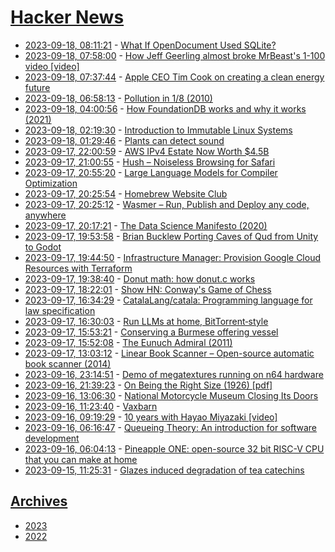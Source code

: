 # [Hacker News](https://kherrick.github.io/hacker-news/)

* [2023-09-18, 08:11:21](https://news.ycombinator.com/item?id=37553574) - [What If OpenDocument Used SQLite?](https://www.sqlite.org/affcase1.html)
* [2023-09-18, 07:58:00](https://news.ycombinator.com/item?id=37553496) - [How Jeff Geerling almost broke MrBeast's 1-100 video [video]](https://www.youtube.com/watch?v=wsV_C9cMf8A)
* [2023-09-18, 07:37:44](https://news.ycombinator.com/item?id=37553381) - [Apple CEO Tim Cook on creating a clean energy future](https://www.cbsnews.com/news/apple-ceo-tim-cook-on-creating-a-clean-energy-future/)
* [2023-09-18, 06:58:13](https://news.ycombinator.com/item?id=37553125) - [Pollution in 1/8 (2010)](https://labs.ripe.net/author/franz/pollution-in-18/)
* [2023-09-18, 04:00:56](https://news.ycombinator.com/item?id=37552085) - [How FoundationDB works and why it works (2021)](https://blog.the-pans.com/notes-on-the-foundationdb-paper/)
* [2023-09-18, 02:19:30](https://news.ycombinator.com/item?id=37551474) - [Introduction to Immutable Linux Systems](https://dataswamp.org/~solene/2023-07-12-intro-to-immutable-os.html)
* [2023-09-18, 01:29:46](https://news.ycombinator.com/item?id=37551175) - [Plants can detect sound](https://www.economist.com/science-and-technology/2023/09/06/plants-dont-have-ears-but-they-can-still-detect-sound)
* [2023-09-17, 22:00:59](https://news.ycombinator.com/item?id=37549745) - [AWS IPv4 Estate Now Worth $4.5B](https://toonk.io/aws-ipv4-estate-now-worth-4-5-billion/index.html)
* [2023-09-17, 21:00:55](https://news.ycombinator.com/item?id=37549259) - [Hush – Noiseless Browsing for Safari](https://oblador.github.io/hush/)
* [2023-09-17, 20:55:20](https://news.ycombinator.com/item?id=37549216) - [Large Language Models for Compiler Optimization](https://arxiv.org/abs/2309.07062)
* [2023-09-17, 20:25:54](https://news.ycombinator.com/item?id=37548975) - [Homebrew Website Club](https://indieweb.org/Homebrew_Website_Club)
* [2023-09-17, 20:25:12](https://news.ycombinator.com/item?id=37548970) - [Wasmer – Run, Publish and Deploy any code, anywhere](https://wasmer.io/)
* [2023-09-17, 20:17:21](https://news.ycombinator.com/item?id=37548903) - [The Data Science Manifesto (2020)](http://datasciencemanifesto.org/)
* [2023-09-17, 19:53:58](https://news.ycombinator.com/item?id=37548720) - [Brian Bucklew Porting Caves of Qud from Unity to Godot](https://twitter.com/unormal/status/1703163364229161236)
* [2023-09-17, 19:44:50](https://news.ycombinator.com/item?id=37548639) - [Infrastructure Manager: Provision Google Cloud Resources with Terraform](https://cloud.google.com/blog/products/management-tools/introducing-infrastructure-manager-powered-by-terraform/)
* [2023-09-17, 19:38:40](https://news.ycombinator.com/item?id=37548599) - [Donut math: how donut.c works](https://www.a1k0n.net/2011/07/20/donut-math.html)
* [2023-09-17, 18:22:01](https://news.ycombinator.com/item?id=37547913) - [Show HN: Conway's Game of Chess](https://gist.github.com/elesiuta/a17d93feb3d29971c3b5abbde69d53f3)
* [2023-09-17, 16:34:29](https://news.ycombinator.com/item?id=37546874) - [CatalaLang/catala: Programming language for law specification](https://github.com/CatalaLang/catala)
* [2023-09-17, 16:30:03](https://news.ycombinator.com/item?id=37546810) - [Run LLMs at home, BitTorrent‑style](https://petals.dev/)
* [2023-09-17, 15:53:21](https://news.ycombinator.com/item?id=37546403) - [Conserving a Burmese offering vessel](https://www.britishmuseum.org/blog/conserving-burmese-offering-vessel)
* [2023-09-17, 15:52:08](https://news.ycombinator.com/item?id=37546381) - [The Eunuch Admiral (2011)](https://alumni.berkeley.edu/california-magazine/fall-2011-the-good-fight/eunuch-admiral/)
* [2023-09-17, 13:03:12](https://news.ycombinator.com/item?id=37544628) - [Linear Book Scanner – Open-source automatic book scanner (2014)](https://linearbookscanner.org/)
* [2023-09-16, 23:14:51](https://news.ycombinator.com/item?id=37539781) - [Demo of megatextures running on n64 hardware](https://github.com/lambertjamesd/n64brew2023)
* [2023-09-16, 21:39:23](https://news.ycombinator.com/item?id=37538971) - [On Being the Right Size (1926) [pdf]](http://www.phys.ufl.edu/courses/phy3221/spring10/HaldaneRightSize.pdf)
* [2023-09-16, 13:06:30](https://news.ycombinator.com/item?id=37534453) - [National Motorcycle Museum Closing Its Doors](https://nationalmcmuseum.org/)
* [2023-09-16, 11:23:40](https://news.ycombinator.com/item?id=37533832) - [Vaxbarn](https://vaxbarn.com/)
* [2023-09-16, 09:19:29](https://news.ycombinator.com/item?id=37533259) - [10 years with Hayao Miyazaki [video]](https://www3.nhk.or.jp/nhkworld/en/ondemand/video/3004569/)
* [2023-09-16, 06:16:47](https://news.ycombinator.com/item?id=37532439) - [Queueing Theory: An introduction for software development](https://github.com/joelparkerhenderson/queueing-theory)
* [2023-09-16, 06:04:13](https://news.ycombinator.com/item?id=37532397) - [Pineapple ONE: open-source 32 bit RISC-V CPU that you can make at home](https://pineapple-one.github.io/)
* [2023-09-15, 11:25:31](https://news.ycombinator.com/item?id=37521383) - [Glazes induced degradation of tea catechins](https://www.nature.com/articles/s41598-023-37480-8)

## [Archives](archives/index.md)

* [2023](archives/2023/index.md)
* [2022](archives/2022/index.md)
